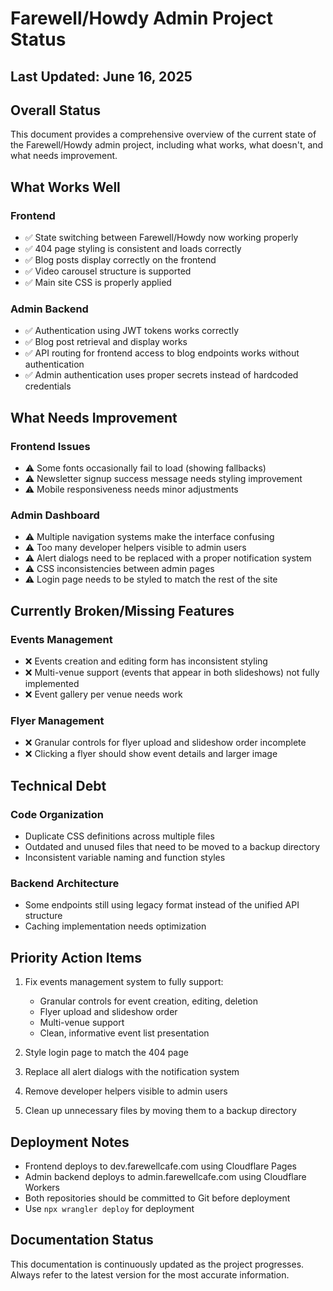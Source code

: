 # Farewell/Howdy Admin Project Status

## Last Updated: June 16, 2025

## Overall Status

This document provides a comprehensive overview of the current state of the Farewell/Howdy admin project, including what works, what doesn't, and what needs improvement.

## What Works Well

### Frontend

- ✅ State switching between Farewell/Howdy now working properly
- ✅ 404 page styling is consistent and loads correctly
- ✅ Blog posts display correctly on the frontend
- ✅ Video carousel structure is supported
- ✅ Main site CSS is properly applied

### Admin Backend

- ✅ Authentication using JWT tokens works correctly
- ✅ Blog post retrieval and display works
- ✅ API routing for frontend access to blog endpoints works without authentication
- ✅ Admin authentication uses proper secrets instead of hardcoded credentials

## What Needs Improvement

### Frontend Issues

- ⚠️ Some fonts occasionally fail to load (showing fallbacks)
- ⚠️ Newsletter signup success message needs styling improvement
- ⚠️ Mobile responsiveness needs minor adjustments

### Admin Dashboard

- ⚠️ Multiple navigation systems make the interface confusing
- ⚠️ Too many developer helpers visible to admin users
- ⚠️ Alert dialogs need to be replaced with a proper notification system
- ⚠️ CSS inconsistencies between admin pages
- ⚠️ Login page needs to be styled to match the rest of the site

## Currently Broken/Missing Features

### Events Management

- ❌ Events creation and editing form has inconsistent styling
- ❌ Multi-venue support (events that appear in both slideshows) not fully implemented
- ❌ Event gallery per venue needs work

### Flyer Management

- ❌ Granular controls for flyer upload and slideshow order incomplete
- ❌ Clicking a flyer should show event details and larger image

## Technical Debt

### Code Organization

- Duplicate CSS definitions across multiple files
- Outdated and unused files that need to be moved to a backup directory
- Inconsistent variable naming and function styles

### Backend Architecture

- Some endpoints still using legacy format instead of the unified API structure
- Caching implementation needs optimization

## Priority Action Items

1. Fix events management system to fully support:
   - Granular controls for event creation, editing, deletion
   - Flyer upload and slideshow order
   - Multi-venue support
   - Clean, informative event list presentation

2. Style login page to match the 404 page

3. Replace all alert dialogs with the notification system

4. Remove developer helpers visible to admin users

5. Clean up unnecessary files by moving them to a backup directory

## Deployment Notes

- Frontend deploys to dev.farewellcafe.com using Cloudflare Pages
- Admin backend deploys to admin.farewellcafe.com using Cloudflare Workers
- Both repositories should be committed to Git before deployment
- Use `npx wrangler deploy` for deployment

## Documentation Status

This documentation is continuously updated as the project progresses. Always refer to the latest version for the most accurate information.
